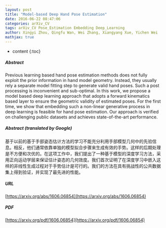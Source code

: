 ```yaml
---
layout: post
title: "Model-based Deep Hand Pose Estimation"
date: 2016-06-22 08:47:06
categories: arXiv_CV
tags: arXiv_CV Pose_Estimation Embedding Deep_Learning
author: Xingyi Zhou, Qingfu Wan, Wei Zhang, Xiangyang Xue, Yichen Wei
mathjax: true
---
```


* content
{:toc}

##### Abstract
Previous learning based hand pose estimation methods does not fully exploit the prior information in hand model geometry. Instead, they usually rely a separate model fitting step to generate valid hand poses. Such a post processing is inconvenient and sub-optimal. In this work, we propose a model based deep learning approach that adopts a forward kinematics based layer to ensure the geometric validity of estimated poses. For the first time, we show that embedding such a non-linear generative process in deep learning is feasible for hand pose estimation. Our approach is verified on challenging public datasets and achieves state-of-the-art performance.

##### Abstract (translated by Google)
基于以前的基于手部姿态估计方法的学习不能充分利用手部模型几何中的先验信息。相反，他们通常依靠单独的模型拟合步骤来生成有效的手势。这样的后期处理是不方便和次优的。在这项工作中，我们提出了一种基于模型的深度学习方法，采用正向运动学层来保证估计姿态的几何效度。我们首次证明了在深度学习中嵌入这样的非线性生成过程对于手势估计是可行的。我们的方法在具有挑战性的公共数据集上得到验证，并实现了最先进的性能。

##### URL
[https://arxiv.org/abs/1606.06854](https://arxiv.org/abs/1606.06854)

##### PDF
[https://arxiv.org/pdf/1606.06854](https://arxiv.org/pdf/1606.06854)

